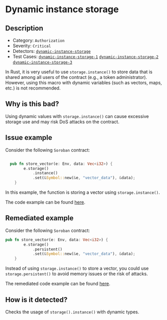 # Dynamic instance storage

## Description 

- Category: `Authorization`
- Severity: `Critical`
- Detectors: [`dynamic-instance-storage`](https://github.com/CoinFabrik/scout-soroban/tree/main/detectors/dynamic-instance-storage)
- Test Cases: [`dynamic-instance-storage-1`](https://github.com/CoinFabrik/scout-soroban/tree/main/test-cases/dynamic-instance-storage/dynamic-instance-storage-1) [`dynamic-instance-storage-2`](https://github.com/CoinFabrik/scout-soroban/tree/main/test-cases/dynamic-instance-storage/dynamic-instance-storage-2) [`dynamic-instance-storage-3`](https://github.com/CoinFabrik/scout-soroban/tree/main/test-cases/dynamic-instance-storage/dynamic-instance-storage-3)

In Rust, it is very useful to use `storage.instance()` to store data that is shared among all users of the contract (e.g., a token administrator). However, using this macro with dynamic variables (such as vectors, maps, etc.) is not recommended.

## Why is this bad? 

Using dynamic values with `storage.instance()` can cause excessive storage use and may risk DoS attacks on the contract.

## Issue example 

Consider the following `Soroban` contract:

```rust

  pub fn store_vector(e: Env, data: Vec<i32>) {
        e.storage()
            .instance()
            .set(&Symbol::new(&e, "vector_data"), &data);
    }

```
In this example, the function is storing a vector using `storage.instance()`.

The code example can be found [here](https://github.com/CoinFabrik/scout-soroban/tree/main/test-cases/dynamic-instance-storage/dynamic-instance-storage-1/vulnerable-example).

## Remediated example

Consider the following `Soroban` contract:

```rust
pub fn store_vector(e: Env, data: Vec<i32>) {
        e.storage()
            .persistent()
            .set(&Symbol::new(&e, "vector_data"), &data);
    } 
```

Instead of using `storage.instance()` to store a vector, you could use `storage.persistent()` to avoid memory issues or the risk of attacks. 

The remediated code example can be found [here](https://github.com/CoinFabrik/scout-soroban/tree/main/test-cases/dynamic-instance-storage/dynamic-instance-storage-1/remediated-example).


## How is it detected?

Checks the usage of `storage().instance()` with dynamic types.

